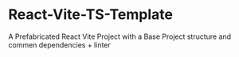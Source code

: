 # React-Vite-TS-Template
A Prefabricated React Vite Project with a Base Project structure and commen dependencies + linter

